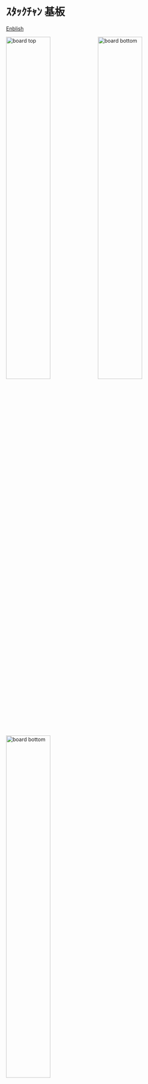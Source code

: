 # ｽﾀｯｸﾁｬﾝ 基板

[Enblish](./README.md)

<img box-sizing="border-box" margin="0px" display="inline-block" alt="board top" width="49%" src="./docs/images/m5-pantilt-top.jpg"/>
<img box-sizing="border-box" margin="0px" display="inline-block" alt="board bottom" width="49%" src="./docs/images/m5-pantilt-bottom.jpg"/>
<img box-sizing="border-box" margin="0px" display="inline-block" alt="board bottom" width="49%" src="./docs/images/m5-pantilt-sch.png"/>

## 機能

* 2つのサーボを駆動
  * PWM * 2chまたは
  * TTL * 2ch
* M5Unitのポートを搭載
  * PortB
  * PortC (PWMサーボ使用時のみ有効)
* 電池 (M5Stackからの充電に対応)
* (オプション) 電源スイッチ

## パーツリスト

__(注意)このリストは[PWM](#PWM-Servo)と[シリアル](#Serial(TTL)-Servo)のオプション両方を含んでいます。普通はどちらか一方のみ必要です。[組み立てインストラクション](#Assembly)を確認してください。__

|リファレンス| 数量 | 値| フットプリント| URL|
|:--:|:--|:--|:--|:--|
| C4 C1 C3 C2 |4|"100u"|"Capacitor_SMD:C_1206_3216Metric_Pad1.42x1.75mm_HandSolder"|"~"|"https://akizukidenshi.com/catalog/g/gP-15633/"|
| J1 |1|"Conn_02x15_Odd_Even"|"Connector_PinHeader_2.54mm:PinHeader_2x15_P2.54mm_Vertical_SMD"|"~"|"https://www.switch-science.com/catalog/3654/"|
| J3 J2 |2|"Conn_02x03_Odd_Even"|"Connector_PinHeader_2.54mm:PinHeader_2x03_P2.54mm_Vertical"|"~"|
| J5 |1|"BAT"|"Connector_JST:JST_PH_B2B-PH-K_1x02_P2.00mm_Vertical"|"~"|"https://akizukidenshi.com/catalog/g/gC-12802/"|
| J6 J4 |2|"Conn_01x04"|"Connector_JST:JST_PH_S4B-PH-K_1x04_P2.00mm_Horizontal"|"~"|
| J7 |1|"5V_POWER"|"Connector_JST:JST_XH_B2B-XH-A_1x02_P2.50mm_Vertical"|"~"|"https://akizukidenshi.com/catalog/g/gC-12802/"|
| Q1 |1|"IRLML6402"|"Package_TO_SOT_SMD:SOT-23"|"https://www.infineon.com/dgdl/irlml6402pbf.pdf?fileId=5546d462533600a401535668d5c2263c"|"https://akizukidenshi.com/catalog/g/gI-02553/"|
| R1 R4 R3 |3|"1k"|"Resistor_SMD:R_0603_1608Metric_Pad1.05x0.95mm_HandSolder"|"~"|
| R2 |1|"100"|"Resistor_SMD:R_0603_1608Metric_Pad1.05x0.95mm_HandSolder"|"~"|"https://www.sengoku.co.jp/mod/sgk_cart/detail.php?code=EEHD-57FV"|
| R5 |1|"47k"|"Resistor_SMD:R_0603_1608Metric_Pad1.05x0.95mm_HandSolder"|"~"|
| R6 |1|"10k"|"Resistor_SMD:R_0603_1608Metric_Pad1.05x0.95mm_HandSolder"|"~"|
| R9 R10 R11 R12 R13 R14 R16 R15 |8|"0"|"Resistor_SMD:R_0603_1608Metric_Pad1.05x0.95mm_HandSolder"|"~"|
| SW1 |1|"SW_SPDT"|"Button_Switch_THT:SW_CuK_OS102011MA1QN1_SPDT_Angled"|"~"|"https://www.digikey.jp/ja/products/detail/c-k/OS102011MA1QN1/1981430"|
| U1 |1|"TC7WH241FK"|"m5-pantilt:NL27WZ125USG"|""

### PWMとシリアルサーボのどちらが良いか

#### PWMサーボ (SG90)

**Pros**: 低コスト
* 低コスト (~500円)で入手性が高いです。
* PortC (シリアル通信) が利用可能です。

**Cons**: 制御が難しい & 若干の安全性リスク有り
* サーボの角度をスムーズに変化させることが難しいです。
* 突入電流が大きく、まれにM5Stackの電源が落ちることがあります。例えば、ｽﾀｯｸﾁｬﾝの物理的な拘束を超えた角度司令を与えたときなどは、SG90が発熱したり発煙したりする場合があります。

#### シリアルサーボ (RS304MD)

**Pros**: 高機能
* 角速度制限などの複雑な制御が可能です。また、現在の角度情報を読み取れるので、ｽﾀｯｸﾁｬﾝの顔の向きに合わせて動作を変えるなど、高度な機能を実現できます。

**Cons**: 高コスト & サイズが大きい
* 高コスト (~3000円)
* PortCが利用できません。
* RS304MDはSG90より一回り大きいので、サーボが本体から少し飛び出た格好になります。

## 組み立て

### PWMサーボ

この設定ではPWMサーボを駆動できます。
下記でテスト済みです。

* [SG-90](https://www.towerpro.com.tw/product/sg90-7/)

#### パーツ

* チップ抵抗 表面実装 0603(1608Metric)
  * 1kΩ * 2pc
  * 0Ω * 2pc
* チップコンデンサ 表面実装 100uF 1206(3216Metric) (定格電圧10V以上) * 2pc
* ピンヘッダ 2.54mm 1x3pin
  * 1行3列 * 2pc
* [ピンヘッダ 2.54mm 2x15pin](https://www.switch-science.com/catalog/3654/)
* **オプション: Groveポートコネクタ**
  * PH 4ピン コネクタ * 2pc
* **オプション: 電源スイッチ**
  * スライドスイッチ [OS102011MA1QN1](https://www.digikey.jp/ja/products/detail/c-k/OS102011MA1QN1/1981430)
  * チップ抵抗 表面実装 0603(1608Metric) 47kΩ * 1pc
  * Pch MOSFET [IRLML6402](https://akizukidenshi.com/catalog/g/gI-02553/)

#### はんだ付け

1. 0Ωの抵抗をはんだ付けするか、短絡します。
  - M5Stack Basic/Gray/Fireの場合: R10, R12
  - M5Stack Core2の場合: R9, R11
1. 1kΩの抵抗をR3とR4にはんだ付けします。
1. コンデンサをC1, C2, C3, C4にはんだ付けします。サーボそれぞれにつき、並列に付けた最大2つのコンデンサの容量合計が100uF程度かそれ以上になるのが望ましいです。（ドキュメントでは100uFのコンデンサを1つずつ付けています）
1. ピンヘッダJ2, J3とPH2ピン コネクタJ5をはんだ付けします。<br><img width="500px" src="./docs/images/pwm_parts.jpg" />
1. (オプション) PortB/Cを使う場合、PH4ピン コネクタをJ6（PortB）、J4（PortC）にはんだ付けします。<br><img width="500px" src="./docs/images/pwm_ports.jpg" />
1. (オプション) 電源スイッチを使う場合、MOSFETをQ1に、47kΩの抵抗をR5に、スライドスイッチをSW1にはんだ付けします。<br><img width="500px" src="./docs/images/pwm_switch.jpg" />
  1. 電源スイッチを使わない場合、MOSFETのソース、ドレインを短絡します
1. 2x15ピンヘッダをはんだ付けします。<br><img width="500px" src="./docs/images/pwm_2x15.jpg" />

### シリアル(TTL) サーボ

この設定ではシリアルサーボを駆動できます。
下記でテスト済みです。

* 双葉電子工業 [RS304MD](http://futaba.co.jp/robot/command_type_servos/rs304md)
* Feetech [SCS0009](https://www.switch-science.com/catalog/8042/)

#### Parts

* チップ抵抗 表面実装 0603(1608Metric)
  * 1kΩ * 1pc
  * 100Ω * 1pc
  * 0Ω * 3pc
* チップコンデンサ 表面実装 100uF 1206(3216Metric) (定格電圧10V以上) * 2pc
* 3ステートバッファIC[NL27WZ125](https://www.digikey.jp/number/ja/on-semiconductor/488/NL27WZ125/291486) * 1pc
  * **または** [TC7WH241FK](https://akizukidenshi.com/catalog/g/gI-10884/) * 1pc
* ピンヘッダ 2.54mm 1x3pin
  * 1行3列 * 2pc または
  * 2行2列 * 2pc （サーボのコネクタ形状に合わせて選択）
* [ピンヘッダ 2.54mm 2x15pin](https://www.switch-science.com/catalog/3654/)
* JST PH2ピン コネクタ * 1pc
* **オプション: Groveポートコネクタ**
  * PH 4ピン コネクタ * 1pc
* **オプション: 電源スイッチ**
  * スライドスイッチ [OS102011MA1QN1](https://www.digikey.jp/ja/products/detail/c-k/OS102011MA1QN1/1981430)
  * チップ抵抗 表面実装 0603(1608Metric) 47kΩ * 1pc
  * Pch MOSFET [IRLML6402](https://akizukidenshi.com/catalog/g/gI-02553/)

#### Soldering

1. 0Ωの抵抗をR13, R14にはんだ付けするか、短絡します。
1. 1kΩの抵抗をR1に、100Ωの抵抗をR2にはんだ付けします。
1. ICをはんだ付けします。チップ状の小さな穴がシルクの左上にくるのが正しい向きです。<br><img width="500px" src="./docs/images/serial_ic.jpg" />
1. 0Ωの抵抗をR15 **または** R16にはんだ付けするか、短絡します。
  - NL27WZ125を使う場合はR15
  - TC7WH241FKを使う場合はR16
1. コンデンサをC1, C2, C3, C4にはんだ付けします。サーボそれぞれにつき、並列に付けた2つのコンデンサの容量合計が100uF程度かそれ以上になるのが望ましいです。（ドキュメントでは100uFのコンデンサを1つずつ付けています）
1. ピンヘッダとPH2ピン コネクタをはんだ付けします。<br><img width="500px" src="./docs/images/serial_header.jpg" />
1. (オプション) PortBを使う場合、PH4ピン コネクタをJ6にはんだ付けします。<br><img width="500px" src="./docs/images/serial_ports.jpg" />
1. (オプション) 電源スイッチを使う場合、MOSFETをQ1に、47kΩの抵抗をR5に、スライドスイッチをSW1にはんだ付けします。<br><img width="500px" src="./docs/images/serial_switch.jpg" />
  1. 電源スイッチを使わない場合、MOSFETのソース、ドレインを短絡します
1. 2x15ピンヘッダをはんだ付けします。<br><img width="500px" src="./docs/images/serial_2x15.jpg" />
